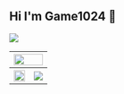 ## Hi I'm Game1024 👋
<img src="https://api.visitorbadge.io/api/visitors?path=game1024.profile&countColor=%234ecdc4">

<table>

  <thead>
    <tr>
      <th colspan=2>
          <img width="100%" src="https://github-readme-stats.vercel.app/api?username=game1024&hide_title=true&hide_border=true&show_icons=true&include_all_commits=true&title_color=fff&icon_color=79ff97&bg_color=30,e96443,904e95&text_color=fff">
      </th>
    </tr>
  </thead>
  <tr>
      <th>
          <img width="100%" src="https://streak-stats.demolab.com/?user=game1024&hide_border=true&theme=default">
      </th>
      <th> 
          <img src="https://github-readme-stats.vercel.app/api/top-langs/?username=game1024&layout=compact&hide_border=true">
      </th>
  </tr>
</table>


<!--
**game1024/game1024** is a ✨ _special_ ✨ repository because its `README.md` (this file) appears on your GitHub profile.

Here are some ideas to get you started:

- 🔭 I’m currently working on ...
- 🌱 I’m currently learning ...
- 👯 I’m looking to collaborate on ...
- 🤔 I’m looking for help with ...
- 💬 Ask me about ...
- 📫 How to reach me: ...
- 😄 Pronouns: ...
- ⚡ Fun fact: ...
-->
